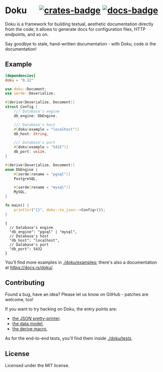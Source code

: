 # Doku &emsp; [![crates-badge]][crates-link] [![docs-badge]][docs-link]

[crates-badge]: https://img.shields.io/crates/v/doku.svg
[crates-link]: https://crates.io/crates/doku
[docs-badge]: https://img.shields.io/badge/docs.rs-latest-informational
[docs-link]: https://docs.rs/doku

Doku is a framework for building textual, aesthetic documentation directly from
the code; it allows to generate docs for configuration files, HTTP endpoints,
and so on.

Say goodbye to stale, hand-written documentation - with Doku, code _is_ the
documentation!

## Example

```toml
[dependencies]
doku = "0.12"
```

```rust
use doku::Document;
use serde::Deserialize;

#[derive(Deserialize, Document)]
struct Config {
    /// Database's engine
    db_engine: DbEngine,

    /// Database's host
    #[doku(example = "localhost")]
    db_host: String,

    /// Database's port
    #[doku(example = "5432")]
    db_port: usize,
}

#[derive(Deserialize, Document)]
enum DbEngine {
    #[serde(rename = "pgsql")]
    PostgreSQL,

    #[serde(rename = "mysql")]
    MySQL,
}

fn main() {
    println!("{}", doku::to_json::<Config>());
}
```

``` 
{
  // Database's engine
  "db_engine": "pgsql" | "mysql",
  // Database's host
  "db_host": "localhost",
  // Database's port
  "db_port": 5432
}
```

You'll find more examples in [./doku/examples](./doku/examples); there's also a
documentation at <https://docs.rs/doku/>.

## Contributing

Found a bug, have an idea? Please let us know on GitHub - patches are welcome,
too!

If you want to try hacking on Doku, the entry points are:

- [the JSON pretty-printer](./doku/src/printers/json.rs).
- [the data model](./doku/src/objects.rs),
- [the derive macro](./doku-derive/src/lib.rs),

As for the end-to-end tests, you'll find them inside [./doku/tests](./doku/tests).

## License

Licensed under the MIT license.
